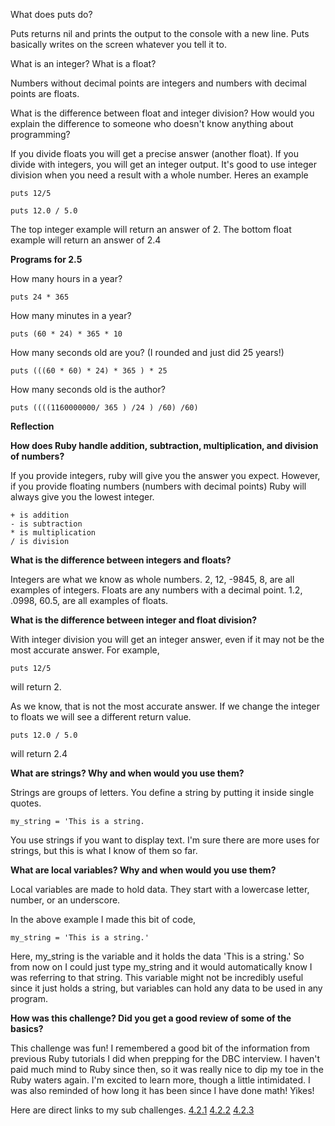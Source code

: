  What does puts do?


  Puts returns nil and prints the output to the console with a new line.
  Puts basically writes on the screen whatever you tell it to.

What is an integer? What is a float?


Numbers without decimal points are integers and numbers with decimal points are floats.

What is the difference between float and integer division? How would you explain the difference to someone who doesn't know anything about programming?


If you divide floats you will get a precise answer (another float).  If you divide with integers, you will get an integer output.  It's good to use integer division when you need a result with a whole number. Heres an example


```
puts 12/5
```


```
puts 12.0 / 5.0
```


The top integer example will return an answer of 2.
The bottom float example will return an answer of 2.4


<b>Programs for 2.5</b>


How many hours in a year?


```
puts 24 * 365
```


How many minutes in a year?


```
puts (60 * 24) * 365 * 10
```


How many seconds old are you? (I rounded and just did 25 years!)

```
puts (((60 * 60) * 24) * 365 ) * 25
```


How many seconds old is the author?


```
puts ((((1160000000/ 365 ) /24 ) /60) /60)
```


<b>Reflection</b>


<b>How does Ruby handle addition, subtraction, multiplication, and division of numbers?</b>


If you provide integers, ruby will give you the answer you expect.  However, if you provide floating numbers (numbers with decimal points) Ruby will always give you the lowest integer.

```
+ is addition
- is subtraction
* is multiplication
/ is division
```


<b>What is the difference between integers and floats?</b>


Integers are what we know as whole numbers. 2, 12, -9845, 8, are all examples of integers.  Floats are any numbers with a decimal point. 1.2, .0998, 60.5, are all examples of floats.


<b>What is the difference between integer and float division?</b>

With integer division you will get an integer answer, even if it may not be the most accurate answer. For example,

```
puts 12/5
```
will return 2.

As we know, that is not the most accurate answer. If we change the integer to floats we will see a different return value.


```
puts 12.0 / 5.0
```
will return 2.4


<b>What are strings? Why and when would you use them?</b>

Strings are groups of letters.  You define a string by putting it inside single quotes.


```
my_string = 'This is a string.
```

You use strings if you want to display text. I'm sure there are more uses for strings, but this is what I know of them so far.


<b>What are local variables? Why and when would you use them?</b>


Local variables are made to hold data. They start with a lowercase letter, number, or an underscore.

In the above example I made this bit of code,

```
my_string = 'This is a string.'
```

Here, my_string is the variable and it holds the data 'This is a string.' So from now on I could just type my_string and it would automatically know I was referring to that string.  This variable might not be incredibly useful since it just holds a string, but variables can hold any data to be used in any program.


<b>How was this challenge? Did you get a good review of some of the basics?</b>


This challenge was fun! I remembered a good bit of the information from previous Ruby tutorials I did when prepping for the DBC interview.  I haven't paid much mind to Ruby since then, so it was really nice to dip my toe in the Ruby waters again. I'm excited to learn more, though a little intimidated.  I was also reminded of how long it has been since I have done math! Yikes!





Here are direct links to my sub challenges.
[4.2.1](https://raw.githubusercontent.com/allisonpaul/phase-0/master/week-4/defining-variables.rb)
[4.2.2](https://raw.githubusercontent.com/allisonpaul/phase-0/master/week-4/simple-string.rb)
[4.2.3](https://raw.githubusercontent.com/allisonpaul/phase-0/master/week-4/basic-math.rb)
